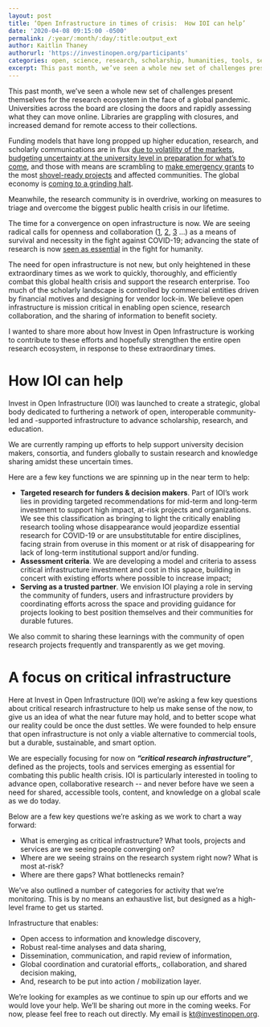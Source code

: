```yaml
---
layout: post
title: ‘Open Infrastructure in times of crisis:  How IOI can help’
date: '2020-04-08 09:15:00 -0500'
permalink: /:year/:month/:day/:title:output_ext
author: Kaitlin Thaney
authorurl: 'https://investinopen.org/participants'
categories: open, science, research, scholarship, humanities, tools, services, platforms, infrastructure, roadmap, funding, ioi,
excerpt: This past month, we’ve seen a whole new set of challenges present themselves for the research ecosystem in the face of a global pandemic. Universities across the board are closing the doors and rapidly assessing what they can move online. Libraries are grappling with closures, and increased demand for remote access to their collections. 
---
```

This past month, we’ve seen a whole new set of challenges present themselves for the research ecosystem in the face of a global pandemic. Universities across the board are closing the doors and rapidly assessing what they can move online. Libraries are grappling with closures, and increased demand for remote access to their collections. 

Funding models that have long propped up higher education, research, and scholarly communications are in flux [due to volatility of the markets](https://www.marketwatch.com/story/why-the-vix-gauge-of-stock-market-volatility-is-still-so-stubbornly-high-2020-03-30), [budgeting uncertainty at the university level in preparation for what’s to come](https://www.timeshighereducation.com/news/coronavirus-could-be-make-or-break-universities-finances), and those with means are scrambling to [make emergency grants](https://www.philanthropy.com/article/More-US-Companies-and/248377) to the most [shovel-ready projects](https://en.wikipedia.org/wiki/Shovel_ready) and affected communities. The global economy is [coming to a grinding halt](https://www.washingtonpost.com/business/2020/03/14/recession-economy-coronavirus-jobs/).

Meanwhile, the research community is in overdrive, working on measures to triage and overcome the biggest public health crisis in our lifetime.  

The time for a convergence on open infrastructure is now. We are seeing radical calls for openness and collaboration ([1](https://euraxess.ec.europa.eu/worldwide/south-korea/commission-joins-calls-open-covid-19-research), [2](https://www.wired.com/story/global-officials-call-free-access-covid-19-research/), [3](http://infojustice.org/archives/42220) …) as a means of survival and necessity in the fight against COVID-19; advancing the state of research is now [seen as essential](https://www.nytimes.com/2020/04/01/world/europe/coronavirus-science-research-cooperation.html) in the fight for humanity. 

The need for open infrastructure is not new, but only heightened in these extraordinary times as we work to quickly, thoroughly, and efficiently combat this global health crisis and support the research enterprise. Too much of the scholarly landscape is controlled by commercial entities driven by financial motives and designing for vendor lock-in. We believe open infrastructure is mission critical in enabling open science, research collaboration, and the sharing of information to benefit society.

I wanted to share more about how Invest in Open Infrastructure is working to contribute to these efforts and hopefully strengthen the entire open research ecosystem, in response to these extraordinary times. 

# How IOI can help

Invest in Open Infrastructure (IOI) was launched to create a strategic, global body dedicated to furthering a network of open, interoperable community-led and -supported infrastructure to advance scholarship, research, and education. 

We are currently ramping up efforts to help support university decision makers, consortia, and funders globally to sustain research and knowledge sharing amidst these uncertain times. 

Here are a few key functions we are spinning up in the near term to help:

* __Targeted research for funders & decision makers__. Part of IOI’s work lies in providing targeted recommendations for mid-term and long-term investment to support high impact, at-risk projects and organizations. We see this classification as bringing to light the critically enabling research tooling whose disappearance would jeopardize essential research for COVID-19 or are unsubstitutable for entire disciplines, facing strain from overuse in this moment or at risk of disappearing for lack of long-term institutional support and/or funding.    
* __Assessment criteria__. We are developing a model and criteria to assess critical infrastructure investment and cost in this space, building in concert with existing efforts where possible to increase impact; 
* __Serving as a trusted partner__. We envision IOI playing a role in serving the community of funders, users and infrastructure providers by coordinating efforts across the space and providing guidance for projects looking to best position themselves and their communities for durable futures. 

We also commit to sharing these learnings with the community of open research projects frequently and transparently as we get moving. 

# A focus on critical infrastructure 

Here at Invest in Open Infrastructure (IOI) we’re asking a few key questions about critical research infrastructure to help us make sense of the now, to give us an idea of what the near future may hold, and to better scope what our reality could be once the dust settles. We were founded to help ensure that open infrastructure is not only a viable alternative to commercial tools, but a durable, sustainable, and smart option. 

We are especially focusing for now on *__“critical research infrastructure”__*, defined as the projects, tools and services emerging as essential for combating this public health crisis. IOI is particularly interested in tooling to advance open, collaborative research -- and never before have we seen a need for shared, accessible tools, content, and knowledge on a global scale as we do today. 

Below are a few key questions we’re asking as we work to chart a way forward: 

* What is emerging as critical infrastructure? What tools, projects and services are we seeing people converging on? 
* Where are we seeing strains on the research system right now? What is most at-risk? 
* Where are there gaps? What bottlenecks remain?  

We’ve also outlined a number of categories for activity that we’re monitoring. This is by no means an exhaustive list, but designed as a high-level frame to get us started.

Infrastructure that enables:

* Open access to information and knowledge discovery, 
* Robust real-time analyses and data sharing, 
* Dissemination, communication, and rapid review of information, 
* Global coordination and curatorial efforts,, collaboration, and shared decision making, 
* And, research to be put into action / mobilization layer. 

We’re looking for examples as we continue to spin up our efforts and we would love your help. We’ll be sharing out more in the coming weeks. For now, please feel free to reach out directly. My email is [kt@investinopen.org](mailto:kt@investinopen.org).
